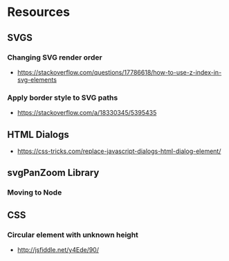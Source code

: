 # Resources

## SVGS

### Changing SVG render order

- https://stackoverflow.com/questions/17786618/how-to-use-z-index-in-svg-elements

### Apply border style to SVG paths

- https://stackoverflow.com/a/18330345/5395435

## HTML Dialogs

- https://css-tricks.com/replace-javascript-dialogs-html-dialog-element/

## svgPanZoom Library

### Moving to Node

## CSS

### Circular element with unknown height

- http://jsfiddle.net/y4Ede/90/
